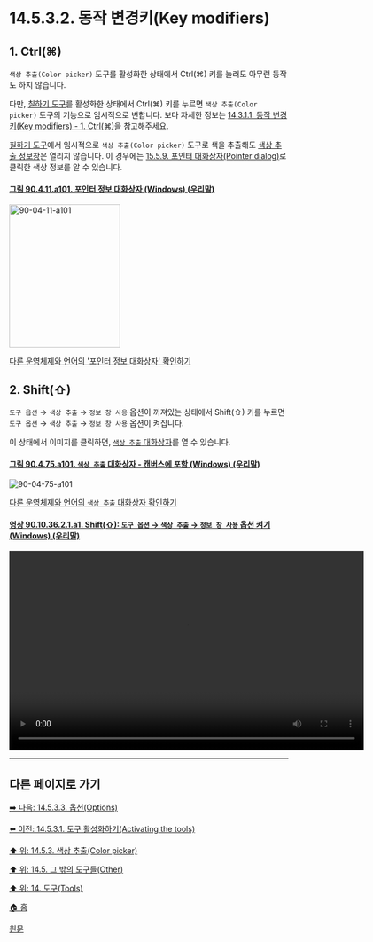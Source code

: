 # 14.5.3.2. 동작 변경키(Key modifiers)

<a id="14-05-03-02-s1"></a>

## 1. Ctrl(⌘)
`색상 추출(Color picker)` 도구를 활성화한 상태에서 Ctrl(⌘) 키를 눌러도 아무런 동작도 하지 않습니다. 

다만, [칠하기 도구](./14-03-00-paint_tools.md)를 활성화한 상태에서 Ctrl(⌘) 키를 누르면 `색상 추출(Color picker)` 도구의 기능으로 임시적으로 변합니다. 보다 자세한 정보는 [14.3.1.1. 동작 변경키(Key modifiers) - 1. Ctrl(⌘)](./14-03-01-01-key_modifiers.md#14-03-01-01-s1)을 참고해주세요.

[칠하기 도구](./14-03-00-paint_tools.md)에서 임시적으로 `색상 추출(Color picker)` 도구로 색을 추출해도 [색상 추출 정보창](./14-05-03-03-04-use_info_window.md)은 열리지 않습니다. 이 경우에는 [15.5.9. 포인터 대화상자(Pointer dialog)](./15-05-09-00-pointer-dialog.md)로 클릭한 색상 정보를 알 수 있습니다.

<a id="90-04-11-a101"></a>

#### [그림 90.4.11.a101. 포인터 정보 대화상자 (Windows) (우리말)](./90-04-0011-pointer_information.md#90-04-11-a101)
<img width="200" height="258" alt="90-04-11-a101" src="https://github.com/user-attachments/assets/63ea98ea-3dbb-4616-b831-3377ee9d9f41" />

[다른 운영체제와 언어의 '포인터 정보 대화상자' 확인하기](./90-04-0011-pointer_information.md#90-04-11-a102)

<a id="14-05-03-02-s2"></a>

## 2. Shift(⇧)
`도구 옵션` → `색상 추출` → `정보 창 사용` 옵션이 꺼져있는 상태에서 Shift(⇧) 키를 누르면 `도구 옵션` → `색상 추출` → `정보 창 사용` 옵션이 켜집니다.

이 상태에서 이미지를 클릭하면, [`색상 추출` 대화상자](./14-05-03-03-04-use_info_window.md)를 열 수 있습니다.

<a id="90-04-75-a101"></a>

#### [그림 90.4.75.a101. `색상 추출` 대화상자 - 캔버스에 포함 (Windows) (우리말)](./90-04-0075-color_picker.md#90-04-75-a101)
![90-04-75-a101](https://github.com/wonder13662/gimp/assets/15767104/2937fd4f-5117-4fe9-9694-f0948aba3c04)

[다른 운영체제와 언어의 `색상 추출` 대화상자 확인하기](./90-04-0075-color_picker.md#90-04-75-a111)

<a id="90-10-36-02-01-a1"></a>

#### [영상 90.10.36.2.1.a1. Shift(⇧): `도구 옵션` → `색상 추출` → `정보 창 사용` 옵션 켜기 (Windows) (우리말)](./90-10-36-02-01-open_color_picker_info_window.md#90-10-36-02-01-a1)
<video controls="controls" width="640" height="360" src="https://github.com/wonder13662/gimp/assets/15767104/e8f0d596-5a44-4224-b7f4-00dc3e6e2278"></video>

***

## 다른 페이지로 가기

[➡️ 다음: 14.5.3.3. 옵션(Options)](./14-05-03-03-00-options.md)

[⬅️ 이전: 14.5.3.1. 도구 활성화하기(Activating the tools)](./14-05-03-01-activating_the_tool.md)

[⬆️ 위: 14.5.3. 색상 추출(Color picker)](./14-05-03-00-color_picker.md)

[⬆️ 위: 14.5. 그 밖의 도구들(Other)](./14-05-00-other.md)

[⬆️ 위: 14. 도구(Tools)](./14-00-tools.md)

[🏠 홈](./00-home.md)

[원문](https://docs.gimp.org/2.10/ko/gimp-tool-color-picker.html#idm16689)